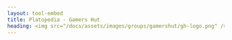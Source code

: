 ```yaml
---
layout: tool-embed
title: Platopedia - Gamers Hut
heading: <img src="/docs/assets/images/groups/gamershut/gh-logo.png" />&nbsp;Gamers Hut
---
```


<div id="tool_embed_div_default" data-url="https://docs.google.com/document/d/e/2PACX-1vRprT31hV3sFekJD9kM9lRqnlHOnX-3XCDaAf9QZgpkbqLbbjXVyJWcpDTpcAZxMSna8U_c6xGCqo9Q/pub?embedded=true" data-height="0" style="margin-left:-8px;margin-right:-8px"></div>